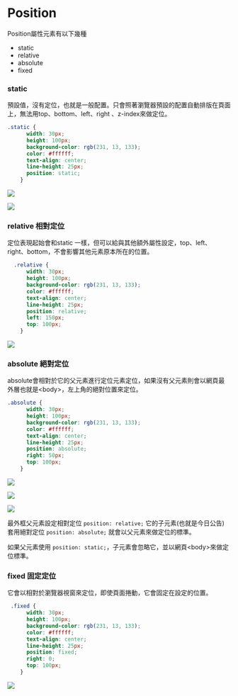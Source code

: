 # Position

Position屬性元素有以下幾種

* static 
* relative
* absolute
* fixed

### static

預設值，沒有定位，也就是一般配置。只會照著瀏覽器預設的配置自動排版在頁面上，無法用top、bottom、left、right 、z-index來做定位。

```css
.static {
      width: 30px;
      height: 100px;
      background-color: rgb(231, 13, 133);
      color: #ffffff;
      text-align: center;
      line-height: 25px;
      position: static;
    }
```

![](.gitbook/assets/static.jpg)

![](.gitbook/assets/image%20%286%29.png)

### relative 相對定位

定位表現起始會和static 一樣，但可以給與其他額外屬性設定，top、left、right、bottom，不會影響其他元素原本所在的位置。



```css
  .relative {
      width: 30px;
      height: 100px;
      background-color: rgb(231, 13, 133);
      color: #ffffff;
      text-align: center;
      line-height: 25px;
      position: relative;
      left: 150px;
      top: 100px;
    }
```

![](.gitbook/assets/image%20%281%29.png)

### absolute 絕對定位

absolute會相對於它的父元素進行定位元素定位，如果沒有父元素則會以網頁最外層也就是&lt;body&gt;，左上角的絕對位置來定位。

```css
.absolute {
      width: 30px;
      height: 100px;
      background-color: rgb(231, 13, 133);
      color: #ffffff;
      text-align: center;
      line-height: 25px;
      position: absolute;
      right: 50px;
      top: 100px;
    }
```

![](.gitbook/assets/image%20%2813%29.png)

![](.gitbook/assets/image%20%2846%29.png)

![](.gitbook/assets/image%20%2811%29.png)

最外框父元素設定相對定位 `position: relative;` 它的子元素\(也就是今日公告\)套用絕對定位 `position: absolute;` 就會以父元素來做定位的標準。

如果父元素使用 `position: static;`，子元素會忽略它，並以網頁&lt;body&gt;來做定位標準。

### fixed 固定定位

它會以相對於瀏覽器視窗來定位，即使頁面捲動，它會固定在設定的位置。

```css
 .fixed {
      width: 30px;
      height: 100px;
      background-color: rgb(231, 13, 133);
      color: #ffffff;
      text-align: center;
      line-height: 25px;
      position: fixed;
      right: 0;
      top: 100px;
    }
```

![](.gitbook/assets/image%20%285%29.png)



